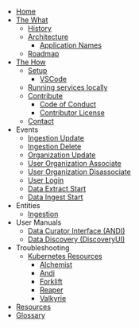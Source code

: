 * [Home](https://github.com/UrbanOS-Public/smartcitiesdata/wiki/Home)
* [The What](https://github.com/UrbanOS-Public/smartcitiesdata/wiki/The-What)
  - [History](https://github.com/UrbanOS-Public/smartcitiesdata/wiki/History)
  - [Architecture](https://github.com/UrbanOS-Public/smartcitiesdata/wiki/Architecture)
    - [Application Names](https://github.com/UrbanOS-Public/smartcitiesdata/wiki/Names)
  - [Roadmap](https://github.com/UrbanOS-Public/smartcitiesdata/wiki/Roadmap)
* [The How](https://github.com/UrbanOS-Public/smartcitiesdata/wiki/The-How)
  - [Setup](https://github.com/UrbanOS-Public/smartcitiesdata/wiki/Setup)
    - [VSCode](https://github.com/UrbanOS-Public/smartcitiesdata/wiki/VSCode-Elixir-Setup)
  - [Running services locally](https://github.com/UrbanOS-Public/smartcitiesdata/wiki/Running-services-locally)
  - [Contribute](https://github.com/UrbanOS-Public/smartcitiesdata/wiki/Contribute)
    - [Code of Conduct](https://github.com/UrbanOS-Public/smartcitiesdata/wiki/Code-of-Conduct)
    - [Contributor License](https://github.com/UrbanOS-Public/smartcitiesdata/wiki/Contributor-License)
  - [Contact](https://github.com/UrbanOS-Public/smartcitiesdata/wiki/Contact)
* Events
  - [Ingestion Update](https://github.com/UrbanOS-Public/smartcitiesdata/wiki/Ingestion-Update)
  - [Ingestion Delete](https://github.com/UrbanOS-Public/smartcitiesdata/wiki/Ingestion-Delete)
  - [Organization Update](https://github.com/UrbanOS-Public/smartcitiesdata/wiki/Organization-Update)
  - [User Organization Associate](https://github.com/UrbanOS-Public/smartcitiesdata/wiki/User-Organization-Association)
  - [User Organization Disassociate](https://github.com/UrbanOS-Public/smartcitiesdata/wiki/User-Organization-Disassociate)
  - [User Login](https://github.com/UrbanOS-Public/smartcitiesdata/wiki/User-Login)
  - [Data Extract Start](https://github.com/UrbanOS-Public/smartcitiesdata/wiki/Data-Extract-Start)
  - [Data Ingest Start](https://github.com/UrbanOS-Public/smartcitiesdata/wiki/Data-Ingest-Start)
* Entities
  - [Ingestion](https://github.com/UrbanOS-Public/smartcitiesdata/wiki/Ingestion)
* User Manuals
  - [Data Curator Interface (ANDI)](https://github.com/UrbanOS-Public/smartcitiesdata/wiki/Data-Curator-Interface-(ANDI)-User-Manual)
  - [Data Discovery (DiscoveryUI)](https://github.com/UrbanOS-Public/smartcitiesdata/wiki/Data-Discovery-(DiscoveryUI)-User-Manual)
* Troubleshooting
  - [Kubernetes Resources](https://github.com/UrbanOS-Public/smartcitiesdata/wiki/Kubernetes-Resources)
    - [Alchemist](https://github.com/UrbanOS-Public/smartcitiesdata/wiki/Alchemist)
    - [Andi](https://github.com/UrbanOS-Public/smartcitiesdata/wiki/Andi)
    - [Forklift](https://github.com/UrbanOS-Public/smartcitiesdata/wiki/Forklift)
    - [Reaper](https://github.com/UrbanOS-Public/smartcitiesdata/wiki/Reaper)
    - [Valkyrie](https://github.com/UrbanOS-Public/smartcitiesdata/wiki/Valkyrie)
* [Resources](https://github.com/UrbanOS-Public/smartcitiesdata/wiki/Resources)
* [Glossary](https://github.com/UrbanOS-Public/smartcitiesdata/wiki/Glossary)